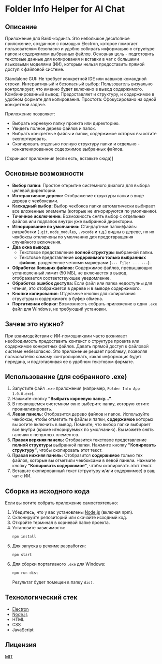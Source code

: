 # Folder Info Helper for AI Chat

## Описание

Приложение для Вайб-кодинга.
Это небольшое десктопное приложение, созданное с помощью Electron, которое помогает пользователям безопасно и удобно собирать информацию о структуре папок и содержимом выбранных файлов. Основная цель - подготовить текстовые данные для копирования и вставки в чат с большими языковыми моделями (ИИ), которым нельзя предоставить прямой доступ к файловой системе.

Standalone GUI: Не требует конкретной IDE или навыков командной строки.
Интерактивный и безопасный выбор: Пользователь визуально контролирует, что именно будет включено в вывод содержимого.
Комбинированный вывод: Предоставляет и структуру, и содержимое в удобном формате для копирования.
Простота: Сфокусировано на одной конкретной задаче.

Приложение позволяет:
*   Выбрать корневую папку проекта или директорию.
*   Увидеть полное дерево файлов и папок.
*   Выбрать конкретные файлы и папки, содержимое которых вы хотите экспортировать.
*   Скопировать отдельно полную структуру папки и отдельно - конкатенированное содержимое выбранных файлов.

[Скриншот приложения (если есть, вставьте сюда)]

## Основные возможности

*   **Выбор папки:** Простое открытие системного диалога для выбора целевой директории.
*   **Интерактивное дерево:** Отображение структуры папки в виде дерева с чекбоксами.
*   **Каскадный выбор:** Выбор чекбокса папки автоматически выбирает все вложенные элементы (которые не игнорируются по умолчанию).
*   **Точечное исключение:** Возможность снять выбор с отдельных файлов или подпапок внутри уже выбранной директории.
*   **Игнорирование по умолчанию:** Стандартные папки/файлы разработки (`.git`, `node_modules`, `.vscode` и т.д.) видны в дереве, но их чекбоксы отключены по умолчанию для предотвращения случайного включения.
*   **Два окна вывода:**
    *   Текстовое представление **полной структуры** выбранной папки.
    *   Текстовое представление **содержимого только выбранных файлов**, разделенное четкими маркерами (`--- File: ... ---`).
*   **Обработка больших файлов:** Содержимое файлов, превышающих установленный лимит (50 МБ), не включается в вывод, отображается соответствующее уведомление.
*   **Обработка ошибок доступа:** Если файл или папка недоступны для чтения, это отображается в дереве и в выводе содержимого.
*   **Кнопки копирования:** Отдельные кнопки для копирования структуры и содержимого в буфер обмена.
*   **Портативная сборка:** Возможность собрать приложение в один `.exe` файл для Windows, не требующий установки.

## Зачем это нужно?

При взаимодействии с ИИ-помощниками часто возникает необходимость предоставить контекст о структуре проекта или содержимое конкретных файлов. Давать прямой доступ к файловой системе небезопасно. Это приложение решает проблему, позволяя пользователю *самому* контролировать, какая информация будет передана, и подготавливая ее в удобном текстовом формате.

## Использование (для собранного .exe)

1.  Запустите файл `.exe` приложения (например, `Folder Info App 1.0.0.exe`).
2.  Нажмите кнопку **"Выбрать корневую папку..."**.
3.  В появившемся системном окне выберите папку, которую хотите проанализировать.
4.  **Левая панель:** Отобразится дерево файлов и папок. Используйте чекбоксы, чтобы отметить те файлы и папки, **содержимое** которых вы хотите включить в вывод. Помните, что выбор папки выбирает все внутри (кроме игнорируемых по умолчанию). Вы можете снять галочки с ненужных элементов.
5.  **Правая верхняя панель:** Отобразится текстовое представление **полной структуры** выбранной папки. Нажмите кнопку **"Копировать структуру"**, чтобы скопировать этот текст.
6.  **Правая нижняя панель:** Отобразится **содержимое** только тех файлов, которые вы отметили чекбоксами в левой панели. Нажмите кнопку **"Копировать содержимое"**, чтобы скопировать этот текст.
7.  Вставьте скопированный текст (структуру и/или содержимое) в ваш чат с ИИ.

## Сборка из исходного кода

Если вы хотите собрать приложение самостоятельно:

1.  Убедитесь, что у вас установлены [Node.js](https://nodejs.org/) (включая npm).
2.  Склонируйте репозиторий или скачайте исходный код.
3.  Откройте терминал в корневой папке проекта.
4.  Установите зависимости:
    ```bash
    npm install
    ```
5.  Для запуска в режиме разработки:
    ```bash
    npm start
    ```
6.  Для сборки портативного `.exe` для Windows:
    ```bash
    npm run dist
    ```
    Результат будет помещен в папку `dist`.

## Технологический стек

*   [Electron](https://www.electronjs.org/)
*   [Node.js](https://nodejs.org/)
*   HTML
*   CSS
*   JavaScript

## Лицензия

[MIT](LICENSE)